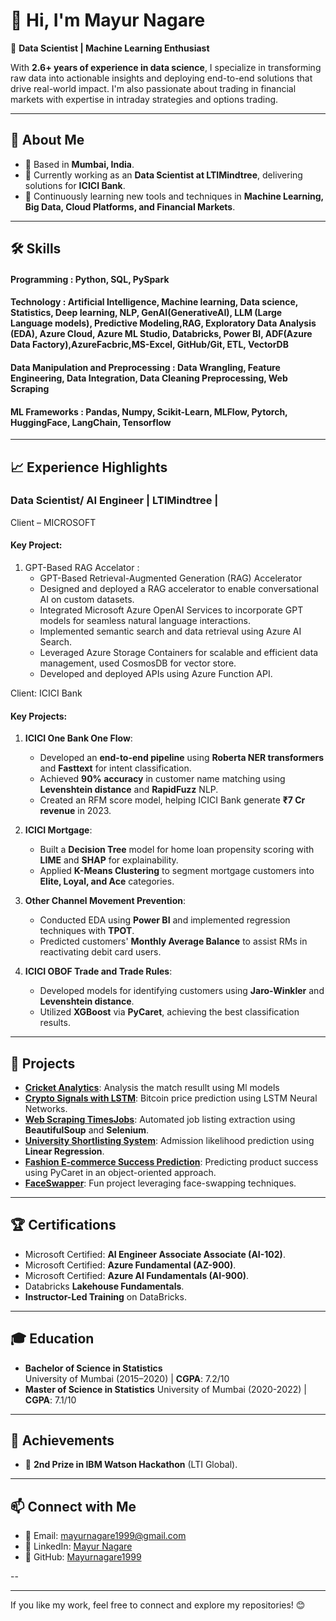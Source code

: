 # 👋 Hi, I'm Mayur Nagare  

🚀 **Data Scientist | Machine Learning Enthusiast**

With **2.6+ years of experience in data science**, I specialize in transforming raw data into actionable insights and deploying end-to-end solutions that drive real-world impact. I'm also passionate about trading in financial markets with expertise in intraday strategies and options trading.

---

## 🌟 **About Me**
- 📍 Based in **Mumbai, India**.
- 💼 Currently working as an **Data Scientist at LTIMindtree**, delivering solutions for **ICICI Bank**.
- 🌱 Continuously learning new tools and techniques in **Machine Learning, Big Data, Cloud Platforms, and Financial Markets**.

---

## 🛠 **Skills**
#### Programming : Python, SQL, PySpark
#### Technology : Artificial Intelligence, Machine learning, Data science, Statistics, Deep learning, NLP, GenAI(GenerativeAI), LLM (Large Language models), Predictive Modeling,RAG, Exploratory Data Analysis (EDA), Azure Cloud, Azure ML Studio, Databricks, Power BI, ADF(Azure Data Factory),AzureFacbric,MS-Excel, GitHub/Git, ETL, VectorDB
#### Data Manipulation and Preprocessing : Data Wrangling, Feature Engineering, Data Integration, Data Cleaning Preprocessing, Web Scraping
#### ML Frameworks : Pandas, Numpy, Scikit-Learn, MLFlow, Pytorch, HuggingFace, LangChain, Tensorflow

---

## 📈 **Experience Highlights**
### **Data Scientist/ AI Engineer** | LTIMindtree |

Client – MICROSOFT
#### Key Project:
1. GPT-Based RAG Accelator : 
   - GPT-Based Retrieval-Augmented Generation (RAG) Accelerator
   - Designed and deployed a RAG accelerator to enable conversational AI on custom datasets.
   - Integrated Microsoft Azure OpenAI Services to incorporate GPT models for seamless natural language interactions.
   - Implemented semantic search and data retrieval using Azure AI Search.
   - Leveraged Azure Storage Containers for scalable and efficient data management, used CosmosDB for vector store.
   - Developed and deployed APIs using Azure Function API. 

Client: ICICI Bank  
#### Key Projects:
1. **ICICI One Bank One Flow**:  
   - Developed an **end-to-end pipeline** using **Roberta NER transformers** and **Fasttext** for intent classification.  
   - Achieved **90% accuracy** in customer name matching using **Levenshtein distance** and **RapidFuzz** NLP.  
   - Created an RFM score model, helping ICICI Bank generate **₹7 Cr revenue** in 2023.

2. **ICICI Mortgage**:  
   - Built a **Decision Tree** model for home loan propensity scoring with **LIME** and **SHAP** for explainability.  
   - Applied **K-Means Clustering** to segment mortgage customers into **Elite, Loyal, and Ace** categories.  

3. **Other Channel Movement Prevention**:  
   - Conducted EDA using **Power BI** and implemented regression techniques with **TPOT**.  
   - Predicted customers' **Monthly Average Balance** to assist RMs in reactivating debit card users.  

4. **ICICI OBOF Trade and Trade Rules**:  
   - Developed models for identifying customers using **Jaro-Winkler** and **Levenshtein distance**.  
   - Utilized **XGBoost** via **PyCaret**, achieving the best classification results. 
---

## 📂 **Projects**
- [**Cricket Analytics**](https://github.com/Mayurnagare1999/Cricket-analytics-workshop): Analysis the match resullt using Ml models
- [**Crypto Signals with LSTM**](https://github.com/IncognitoOmi/Crypto_Signals_with_LSTM): Bitcoin price prediction using LSTM Neural Networks.  
- [**Web Scraping TimesJobs**](https://github.com/IncognitoOmi/Web_Scraping_TimesJobs): Automated job listing extraction using **BeautifulSoup** and **Selenium**.  
- [**University Shortlisting System**](https://github.com/IncognitoOmi/University_Shortlisting_and_Prediction_System/tree/main): Admission likelihood prediction using **Linear Regression**.  
- [**Fashion E-commerce Success Prediction**](https://github.com/IncognitoOmi/Fashion_Ecommerce_Product_Success_Prediction): Predicting product success using PyCaret in an object-oriented approach.  
- [**FaceSwapper**](https://github.com/IncognitoOmi/Face_swapper): Fun project leveraging face-swapping techniques.

---

## 🏆 **Certifications**
- Microsoft Certified: **AI Engineer Associate Associate (AI-102)**.
- Microsoft Certified: **Azure Fundamental  (AZ-900)**.
- Microsoft Certified: **Azure AI Fundamentals (AI-900)**.  
- Databricks **Lakehouse Fundamentals**.  
- **Instructor-Led Training** on DataBricks.  

---

## 🎓 **Education**
- **Bachelor of Science in Statistics**  
  University of Mumbai (2015–2020) | **CGPA**: 7.2/10  
-  **Master of Science in Statistics**
  University of Mumbai (2020-2022) | **CGPA**: 7.1/10
 ---

## 💼 **Achievements**
- 🏅 **2nd Prize in IBM Watson Hackathon** (LTI Global).

---

## 📫 **Connect with Me**
- 📧 Email: [mayurnagare1999@gmail.com](mailto:mayurnagare1999@gmail.com)  
- 💼 LinkedIn: [Mayur Nagare](https://www.linkedin.com/in/mayur-nagare-82352b1a5)  
- 🐙 GitHub: [Mayurnagare1999](https://github.com/Mayurnagare1999/Mayurnagare1999/)

--


---

If you like my work, feel free to connect and explore my repositories! 😊

